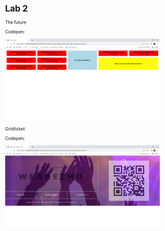 # Lab 2

The future

Codepen:

![thefuture](https://github.com/marianneneuts/2imd-webtechadvanced-portfolio/blob/main/lab2/screenshot-thefuture.png)

Gridticket

Codepen:

![gridticket](https://github.com/marianneneuts/2imd-webtechadvanced-portfolio/blob/main/lab2/screenshot-gridticket.png)
